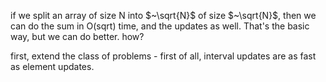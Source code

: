 
if we split an array of size N into $~\sqrt{N}$ 
of size $~\sqrt{N}$, then we can do the sum in O(sqrt) time, and the updates as well.
That's the basic way, but we can do better.
how?

first, extend the class of problems - first of all, interval updates are as fast as element updates.

